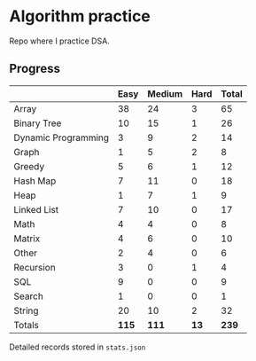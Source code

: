 # Algorithm practice

Repo where I practice DSA.

<!-- https://leetcode.com/l-ohman/ -->
<!-- todo: display the json data in some online visualization. -->

## Progress

<!-- scriptdivider -->
<!-- {'python': 189, 'javascript': 49, 'both': 8} -->

| |Easy|Medium|Hard|Total|
|-|-|-|-|-|
|Array|38|24|3|65|
|Binary Tree|10|15|1|26|
|Dynamic Programming|3|9|2|14|
|Graph|1|5|2|8|
|Greedy|5|6|1|12|
|Hash Map|7|11|0|18|
|Heap|1|7|1|9|
|Linked List|7|10|0|17|
|Math|4|4|0|8|
|Matrix|4|6|0|10|
|Other|2|4|0|6|
|Recursion|3|0|1|4|
|SQL|9|0|0|9|
|Search|1|0|0|1|
|String|20|10|2|32|
|Totals|**115**|**111**|**13**|**239**|
<!-- scriptdivider -->

Detailed records stored in `stats.json`
